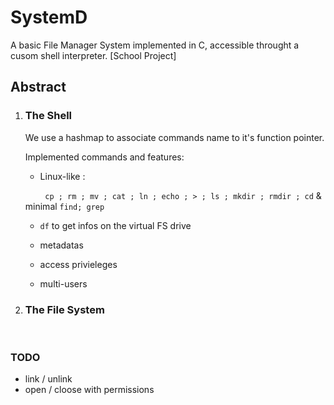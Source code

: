 # SystemD

A basic File Manager System implemented in C, accessible throught a cusom shell interpreter. [School Project]



## Abstract

1) ### The Shell
   
   We use a hashmap  to associate commands name to it's function pointer.
   
   Implemented commands and features: 
   
   - Linux-like :
   
           `cp ; rm ; mv ; cat ; ln ; echo ; > ; ls ; mkdir ; rmdir ; cd` & minimal `find; grep`
   
   - `df` to get infos on the virtual FS drive
   
   - metadatas
   
   - access privieleges
   
   - multi-users
     
     

2) ### The File System
   
       


### TODO


- link / unlink
- open / cloose with permissions

